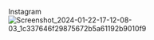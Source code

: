 Instagram![Screenshot_2024-01-22-17-12-08-03_1c337646f29875672b5a61192b9010f9](https://github.com/m46202640/m46202640/assets/157396389/6fc6b65a-84f4-4c35-8f4a-906bcaba1b55)
